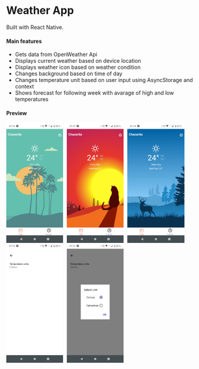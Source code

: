 # Weather App

Built with React Native. 

#### Main features
* Gets data from OpenWeather Api
* Displays current weather based on device location
* Displays weather icon based on weather condition
* Changes background based on time of day
* Changes temperature unit based on user input using AsyncStorage and context
* Shows forecast for following week with avarage of high and low temperatures

#### Preview
<div style="display: flex">
<img src="./assets/screen-morning.jpeg" alt="Morning Screen" style="width: 30%;  margin-right: 10px;">
<img src="./assets/screen-afternoon.jpeg" alt="Afternoon Screen" style="width: 30%; margin-right: 10px;">
<img src="./assets/screen-night.jpeg" alt="Night Screen" style="width: 30%;">
</div>
<div style="display: flex">
<img src="./assets/screen-settings.jpeg" alt="Settings Screen" style="width: 30%;  margin-right: 10px;">
<img src="./assets/screen-settings-units.jpeg" alt="Settings Units Modal Screen" style="width: 30%; margin-right: 10px;">
</div>
